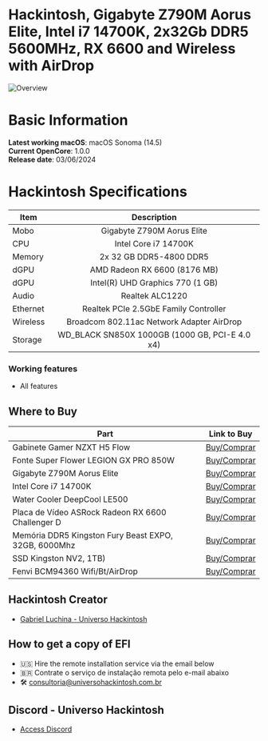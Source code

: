 # Hackintosh, Gigabyte Z790M Aorus Elite, Intel i7 14700K, 2x32Gb DDR5 5600MHz, RX 6600 and Wireless with AirDrop

![Overview](https://github.com/luchina-gabriel/EFI-GIGABYTE-Z790M-AORUS-ELITE-DDR5-INTEL-i7-14700K-RX6600-PUBLIC/assets/23700365/0ffb2e57-cb4e-4e1a-8618-6993e0eb6d6b)

# Basic Information

**Latest working macOS**: macOS Sonoma (14.5)
<br>
**Current OpenCore**: 1.0.0
<br>
**Release date**: 03/06/2024

# Hackintosh Specifications
|Item|Description|
|-|:-------:|
|Mobo|Gigabyte Z790M Aorus Elite|
|CPU|Intel Core i7 14700K|
|Memory|2x 32 GB DDR5-4800 DDR5|
|dGPU|AMD Radeon RX 6600  (8176 MB)|
|dGPU|Intel(R) UHD Graphics 770  (1 GB)|
|Audio|Realtek ALC1220|
|Ethernet|Realtek PCIe 2.5GbE Family Controller|
|Wireless|Broadcom 802.11ac Network Adapter AirDrop|
|Storage|WD_BLACK SN850X 1000GB  (1000 GB, PCI-E 4.0 x4)|

### Working features
- All features

## Where to Buy

|Part|Link to Buy|
|-|:-------:|
|Gabinete Gamer NZXT H5 Flow|[Buy/Comprar](https://www.terabyteshop.com.br/produto/23345/gabinete-gamer-nzxt-h5-flow-mid-tower-vidro-temperado-atx-white-sem-fonte-com-2-fans-cc-h51fw-01?p=880853)|
|Fonte Super Flower LEGION GX PRO 850W|[Buy/Comprar](https://www.terabyteshop.com.br/produto/17901/fonte-super-flower-legion-gx-pro-850w-80-plus-gold-pfc-ativo-semi-modular-sf-850p14xe?p=880853)|
|Gigabyte Z790M Aorus Elite|[Buy/Comprar](https://www.terabyteshop.com.br/produto/24694/placa-mae-gigabyte-z790m-aorus-elite-chipset-z790-intel-lga-1700-matx-ddr5?p=880853)|
|Intel Core i7 14700K|[Buy/Comprar](https://www.terabyteshop.com.br/produto/26267/processador-intel-core-i7-14700k-34-ghz-56ghz-turbo-14-geracao-20-cores-28-threads-lga-1700-bx8071514700?p=880853)|
|Water Cooler DeepCool LE500|[Buy/Comprar](https://www.terabyteshop.com.br/produto/22309/water-cooler-deepcool-le500-led-6-cores-240mm-intel-amd-r-le500-bklnmc-g-1?p=880853)|
|Placa de Vídeo ASRock Radeon RX 6600 Challenger D|[Buy/Comprar](https://www.terabyteshop.com.br/produto/19808/placa-de-video-asrock-radeon-rx-6600-challenger-d-8gb-gddr6-fsr-ray-tracing-90-ga2rzz-00uanf?p=880853)|
|Memória DDR5 Kingston Fury Beast EXPO, 32GB, 6000Mhz|[Buy/Comprar](https://www.terabyteshop.com.br/produto/24318/memoria-ddr5-kingston-fury-beast-expo-32gb-6000mhz-black-kf560c36bbe-32?p=880853)|
|SSD Kingston NV2, 1TB)|[Buy/Comprar](https://www.terabyteshop.com.br/produto/23000/ssd-kingston-nv2-1tb-m2-nvme-2280-leitura-3500mbs-e-gravacao-2100mbs-snv2s1000g?p=880853)|
|Fenvi BCM94360 Wifi/Bt/AirDrop|[Buy/Comprar](https://s.click.aliexpress.com/e/_Dkitndd)|

## Hackintosh Creator
- [Gabriel Luchina - Universo Hackintosh](https://luchina.com.br)

## How to get a copy of EFI
- 🇺🇸 Hire the remote installation service via the email below
- 🇧🇷 Contrate o serviço de instalação remota pelo e-mail abaixo
- 🛠️ [consultoria@universohackintosh.com.br](mailto:consultoria@universohackintosh.com.br)

## Discord - Universo Hackintosh
- [Access Discord](https://discord.universohackintosh.com.br)
